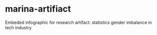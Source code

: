 # marina-artifiact
Embeded infographic for research artifact: statistics gender imbalance in tech industry
